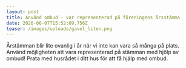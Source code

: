 ```yaml
---
layout: post
title: Använd ombud - var representerad på föreningens årsstämma
date: 2020-06-07T15:52:09.756Z
teaser: /images/uploads/gavel_liten.png
---
```

Årstämman blir lite ovanlig i år när vi inte kan vara så många på plats. Använd möjligheten att vara representerad på stämman med hjölp av ombud! Prata med husrådet i ditt hus för att få hjälp med ombud.